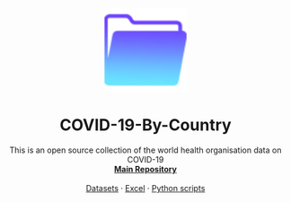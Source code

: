 
<!-- PROJECT LOGO -->
<br />
<p align="center">
  <a href="https://github.com/OQ2000/COVID-19-By-Country">
    <img src="Images/FolderLogo.jpg" alt="Logo" width="150" height="150">
  </a>
    <h1 align="center"><strong>COVID-19-By-Country</strong></h1>
  <p align="center">
    This is an open source collection of the world health organisation data on COVID-19
    <br />
    <a href="https://github.com/OQ2000/COVID-19-By-Country"><strong>Main Repository</strong></a>
    <br />
    <br />
    <a href="https://github.com/OQ2000/COVID-19-By-Country/tree/master/Datasets">Datasets</a>
    ·
    <a href="https://github.com/OQ2000/COVID-19-By-Country/tree/master/Excel">Excel</a>
    ·
    <a href="https://github.com/OQ2000/COVID-19-By-Country/tree/master/Python%20scripts">Python scripts</a>
  </p>
</p>
